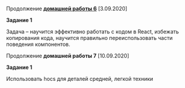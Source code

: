 Продолжение **[домашней работы 6](https://github.com/SuvStreet/React_HomeWork6_ORmedia)** [3.09.2020]

**Задание 1**

Задача – научится эффективно работать с кодом в React, избежать копирования кода, научится правильно переиспользовать части поведения компонентов.

Продолжение **домашней работы 7** [10.09.2020]

**Задание 1**

Использовать hocs для деталей средней, легкой техники
